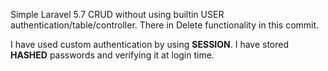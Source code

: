 Simple Laravel 5.7 CRUD without using builtin USER authentication/table/controller.
There in Delete functionality in this commit.

I have used custom authentication by using <strong>SESSION</strong>.
I have stored <strong>HASHED</strong> passwords and verifying it at login time.
